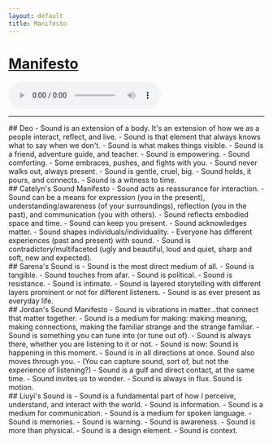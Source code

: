 ```yaml
---
layout: default
title: Manifesto
---
```


# [Manifesto](full_manifesto.md)

<audio controls>
  <source src="/assets/Resonate data lab hehe.m4a" type="audio/mp4">
  Your browser does not support the audio element.
</audio>

---

<div class="manifesto-quote">
## Deo
- Sound is an extension of a body. It's an extension of how we as a people interact, reflect, and live.
- Sound is that element that always knows what to say when we don't.
- Sound is what makes things visible.
- Sound is a friend, adventure guide, and teacher.
- Sound is empowering.
- Sound comforting.
- Some embraces, pushes, and fights with you.
- Sound never walks out, always present.
- Sound is gentle, cruel, big.
- Sound holds, it pours, and connects.
- Sound is a witness to time.
</div>

<div class="manifesto-quote">
## Catelyn's Sound Manifesto
- Sound acts as reassurance for interaction.
- Sound can be a means for expression (you in the present), understanding/awareness (of your surroundings), reflection (you in the past), and communication (you with others).
- Sound reflects embodied space and time.
- Sound can keep you present.
- Sound acknowledges matter.
- Sound shapes individuals/individuality.
- Everyone has different experiences (past and present) with sound.
- Sound is contradictory/multifaceted (ugly and beautiful, loud and quiet, sharp and soft, new and expected).
</div>

<div class="manifesto-quote">
## Sarena's Sound is
- Sound is the most direct medium of all.
- Sound is tangible.
- Sound touches from afar.
- Sound is political.
- Sound is resistance.
- Sound is intimate.
- Sound is layered storytelling with different layers prominent or not for different listeners.
- Sound is as ever present as everyday life.
</div>

<div class="manifesto-quote">
## Jordan's Sound Manifesto
- Sound is vibrations in matter...that connect that matter together.
- Sound is a medium for making: making meaning, making connections, making the familiar strange and the strange familiar.
- Sound is something you can tune into (or tune out of).
- Sound is always there, whether you are listening to it or not.
- Sound is now: Sound is happening in this moment.
- Sound is in all directions at once. Sound also moves through you.
- (You can capture sound, sort of, but not the experience of listening?)
- Sound is a gulf and direct contact, at the same time.
- Sound invites us to wonder.
- Sound is always in flux. Sound is motion.
</div>

<div class="manifesto-quote">
## Liuyi's Sound is
- Sound is a fundamental part of how I perceive, understand, and interact with the world.
- Sound is information.
- Sound is a medium for communication.
- Sound is a medium for spoken language.
- Sound is memories.
- Sound is warning.
- Sound is awareness.
- Sound is more than physical.
- Sound is a design element.
- Sound is context.
</div>
